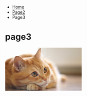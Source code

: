 <ul class="breadcrumb">
  <li><a href="index.html">Home</a></li>
  <li><a href="page2.html">Page2</a></li>
  <li>Page3</li>
</ul>
<h1>page3 </h1>
 
<p>
  <img src="img/cat.jpg" style="width:50%;"/>
  </p>
